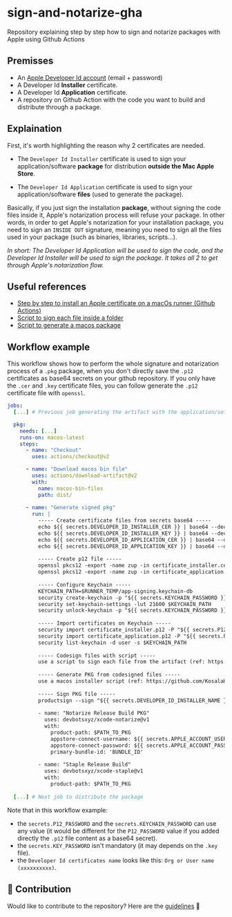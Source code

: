 # sign-and-notarize-gha

Repository explaining step by step how to sign and notarize packages with Apple using Github Actions

## Premisses

- An [Apple Developer Id account](https://developer.apple.com/) (email + password)
- A Developer Id **Installer** certificate.
- A Developer Id **Application** certificate.
- A repository on Github Action with the code you want to build and distribute through a package.

## Explaination

First, it's worth highlighting the reason why 2 certificates are needed.

- The `Developer Id Installer` certificate is used to sign your application/software **package** for distribution **outside the Mac Apple Store**.

- The `Developer Id Application` certificate is used to sign your application/software **files** (used to generate the package).

Basically, if you just sign the installation **package**, without signing the code files inside it, Apple's notarization process will refuse your package. In other words, in order to get Apple's notarization for your installation package, you need to sign an `INSIDE OUT` signature, meaning you need to sign all the files used in your package (such as binaries, libraries, scripts…).

_In short: The Developer Id Application will be used to sign the code, and the Developer Id Installer will be used to sign the package. It takes all 2 to get through Apple's notarization flow._

## Useful references

- [Step by step to install an Apple certificate on a macOs runner (Github Actions)](https://docs.github.com/en/actions/deployment/deploying-xcode-applications/installing-an-apple-certificate-on-macos-runners-for-xcode-development)
- [Script to sign each file inside a folder](https://gist.github.com/GuillaumeFalourd/4efc73f1a6014b791c0ef223a023520a)
- [Script to generate a macos package](https://github.com/KosalaHerath/macos-installer-builder/tree/master/macOS-x64)
## Workflow example

This workflow shows how to perform the whole signature and notarization process of a `.pkg` package, when you don't directly save the `.p12` certificates as base64 secrets on your github repository. If you only have the `.cer` and `.key` certificate files, you can follow generate the `.p12` certificate file with `openssl`.

```yaml
jobs:
  [...] # Previous job generating the artifact with the application/software files.

  pkg:
    needs: [...]
    runs-on: macos-latest
    steps:
      - name: "Checkout"
        uses: actions/checkout@v2

      - name: "Download macos bin file"
        uses: actions/download-artifact@v2
        with:
          name: macos-bin-files
          path: dist/
      
      - name: "Generate signed pkg"
        run: |     
          ----- Create certificate files from secrets base64 -----
          echo ${{ secrets.DEVELOPER_ID_INSTALLER_CER }} | base64 --decode > certificate_installer.cer
          echo ${{ secrets.DEVELOPER_ID_INSTALLER_KEY }} | base64 --decode > certificate_installer.key
          echo ${{ secrets.DEVELOPER_ID_APPLICATION_CER }} | base64 --decode > certificate_application.cer
          echo ${{ secrets.DEVELOPER_ID_APPLICATION_KEY }} | base64 --decode > certificate_application.key
          
          ----- Create p12 file -----
          openssl pkcs12 -export -name zup -in certificate_installer.cer -inkey certificate_installer.key -passin pass:${{ secrets.KEY_PASSWORD }} -out certificate_installer.p12 -passout pass:${{ secrets.P12_PASSWORD }}
          openssl pkcs12 -export -name zup -in certificate_application.cer -inkey certificate_application.key -passin pass:${{ secrets.KEY_PASSWORD }} -out certificate_application.p12 -passout pass:${{ secrets.P12_PASSWORD }}
          
          ----- Configure Keychain -----
          KEYCHAIN_PATH=$RUNNER_TEMP/app-signing.keychain-db
          security create-keychain -p "${{ secrets.KEYCHAIN_PASSWORD }}" $KEYCHAIN_PATH
          security set-keychain-settings -lut 21600 $KEYCHAIN_PATH
          security unlock-keychain -p "${{ secrets.KEYCHAIN_PASSWORD }}" $KEYCHAIN_PATH
          
          ----- Import certificates on Keychain -----
          security import certificate_installer.p12 -P "${{ secrets.P12_PASSWORD }}" -A -t cert -f pkcs12 -k $KEYCHAIN_PATH
          security import certificate_application.p12 -P "${{ secrets.P12_PASSWORD }}" -A -t cert -f pkcs12 -k $KEYCHAIN_PATH
          security list-keychain -d user -s $KEYCHAIN_PATH
          
          ----- Codesign files with script -----
          use a script to sign each file from the artifact (ref: https://gist.github.com/GuillaumeFalourd/4efc73f1a6014b791c0ef223a023520a)
          
          ----- Generate PKG from codesigned files -----
          use a macos installer script (ref: https://github.com/KosalaHerath/macos-installer-builder/tree/master/macOS-x64)
          
          ----- Sign PKG file -----
          productsign --sign "${{ secrets.DEVELOPER_ID_INSTALLER_NAME }}" $INPUT_FILE_PATH $OUTPUT_FILE_PATH
          
          - name: "Notarize Release Build PKG"
            uses: devbotsxyz/xcode-notarize@v1 
            with:
              product-path: $PATH_TO_PKG
              appstore-connect-username: ${{ secrets.APPLE_ACCOUNT_USERNAME }}
              appstore-connect-password: ${{ secrets.APPLE_ACCOUNT_PASSWORD }}
              primary-bundle-id: 'BUNDLE_ID'
          
          - name: "Staple Release Build"
            uses: devbotsxyz/xcode-staple@v1
            with:
              product-path: $PATH_TO_PKG
  
  [...] # Next job to distribute the package
```

Note that in this workflow example: 
- the `secrets.P12_PASSWORD` and the `secrets.KEYCHAIN_PASSWORD` can use any value (it would be different for the `P12_PASSWORD` value if you added directly the `.p12` file content as a base64 secret).
- the `secrets.KEY_PASSWORD` isn't mandatory (it may depends on the `.key` file).
- the `Developer Id certificates name` looks like this: `Org or User name (xxxxxxxxxx)`.

## 🤝 Contribution

Would like to contribute to the repository? Here are the [guidelines](CONTRIBUTING.md) 🚀

<!-- 
<a href="https://github.com/GuillaumeFalourd/sign-and-notarize-gha/graphs/contributors">
  <img src="https://contrib.rocks/image?repo=GuillaumeFalourd/sign-and-notarize-gha" />
</a>

(Made with [contributors-img](https://contrib.rocks)) -->